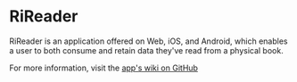 # RiReader
RiReader is an application offered on Web, iOS, and Android, which enables a user to both consume and retain data they've read from a physical book. 

For more information, visit the [app's wiki on GitHub](https://github.com/riapacheco/ri-reader-app/wiki)